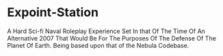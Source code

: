 # Expoint-Station
A Hard Sci-fi Naval Roleplay Experience Set In that Of The Time Of An Alternative 2007 That Would Be For The Purposes Of The Defense Of The Planet Of Earth. Being based upon that of the Nebula Codebase.
